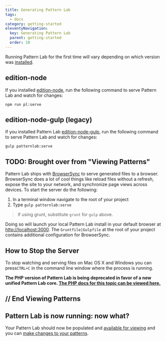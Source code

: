 ```yaml
---
title: Generating Pattern Lab
tags:
  - docs
category: getting-started
eleventyNavigation:
  key: Generating Pattern Lab
  parent: getting-started
  order: 10
---
```


Running Pattern Lab for the first time will vary depending on which version was [installed](/docs/installation.html).

## edition-node

If you installed [edition-node](https://github.com/pattern-lab/edition-node), run the following command to serve Pattern Lab and watch for changes:

```
npm run pl:serve
```

## edition-node-gulp (legacy)

If you installed Pattern Lab [edition-node-gulp](https://github.com/pattern-lab/edition-node-gulp), run the following command to serve Pattern Lab and watch for changes:

```
gulp patternlab:serve
```

## TODO: Brought over from "Viewing Patterns"

Pattern Lab ships with [BrowserSync](https://www.browsersync.io/) to serve generated files to a browser. BrowserSync does a lot of cool things like reload files without a refresh, expose the site to your network, and synchronize page views across devices. To start the server do the following:

1. In a terminal window navigate to the root of your project
2. Type `gulp patternlab:serve`

> If using grunt, substitute `grunt` for `gulp` above.

Doing so will launch your local Pattern Lab install in your default browser at <a href="http://localhost:3000">http://localhost:3000</a>. The `Gruntfile|Gulpfile` at the root of your project contains additional configuration for BrowserSync.

## How to Stop the Server

To stop watching and serving files on Mac OS X and Windows you can press`CTRL+C` in the command line window where the process is running.

<strong>The PHP version of Pattern Lab is being deprecated in favor of a new unified Pattern Lab core. <a href='./php/viewing-patterns'>The PHP docs for this topic can be viewed here.</a></strong>

## // End Viewing Patterns

## Pattern Lab is now running: now what?

Your Pattern Lab should now be populated and [available for viewing](/docs/viewing-patterns.html#node) and you can [make changes to your patterns](/docs/editing-source-files.html).
